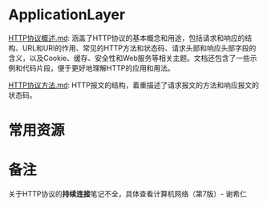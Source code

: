 # ApplicationLayer

[HTTP协议概述.md](./HTTP协议概述.md): 涵盖了HTTP协议的基本概念和用途，包括请求和响应的结构、URL和URI的作用、常见的HTTP方法和状态码、请求头部和响应头部字段的含义，以及Cookie、缓存、安全性和Web服务等相关主题。文档还包含了一些示例和代码片段，便于更好地理解HTTP的应用和用法。

[HTTP协议方法.md](./HTTP协议方法.md): HTTP报文的结构，着重描述了请求报文的方法和响应报文的状态码。




# 常用资源



# 备注

关于HTTP协议的**持续连接**笔记不全，具体查看计算机网络（第7版）- 谢希仁